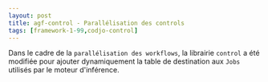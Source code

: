 ```yaml
---
layout: post
title: agf-control - Parallélisation des controls
tags: [framework-1-99,codjo-control]
---
```

Dans le cadre de la ```parallélisation des workflows```, la librairie ```control``` a été modifiée pour ajouter dynamiquement la table de destination aux ```Jobs``` utilisés par le moteur d'inférence. 